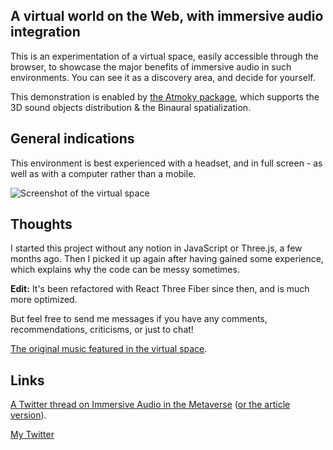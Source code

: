 ## A virtual world on the Web, with immersive audio integration

This is an experimentation of a virtual space, easily accessible through the browser, to showcase the major benefits of immersive audio in such environments. You can see it as a discovery area, and decide for yourself.

This demonstration is enabled by [the Atmoky package](https://atmoky.com/), which supports the 3D sound objects distribution & the Binaural spatialization.

## General indications

This environment is best experienced with a headset, and in full screen - as well as with a computer rather than a mobile.

![Screenshot of the virtual space](https://user-images.githubusercontent.com/99199454/218255317-3949125d-8476-47cb-95e0-d932e241b695.png)

## Thoughts

I started this project without any notion in JavaScript or Three.js, a few months ago. Then I picked it up again after having gained some experience, which explains why the code can be messy sometimes.

**Edit:** It's been refactored with React Three Fiber since then, and is much more optimized.

But feel free to send me messages if you have any comments, recommendations, criticisms, or just to chat!

[The original music featured in the virtual space](https://audius.co/0xpolarzero/eternité).

## Links

[A Twitter thread on Immersive Audio in the Metaverse](https://twitter.com/0xpolarzero/status/1572528447565725696) ([or the article version](https://polarzero.hashnode.dev/immersive-audio-in-the-metaverse)).

[My Twitter](https://twitter.com/0xpolarzero)
